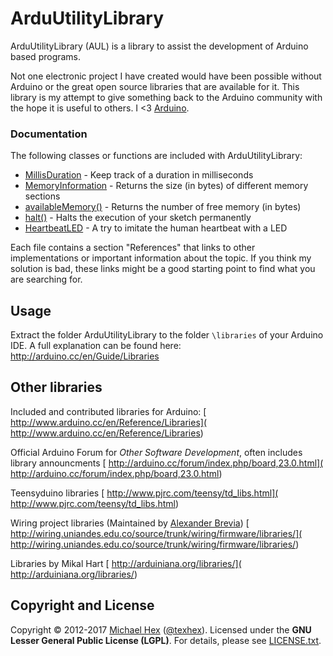 # ArduUtilityLibrary

ArduUtilityLibrary (AUL) is a library to assist the development of Arduino based programs. 

Not one electronic project I have created would have been possible without Arduino or the great open source libraries that are available for it. This library is my attempt to give something back to the Arduino community with the hope it is useful to others.  I <3 [Arduino](http://www.arduino.cc).


### Documentation
The following classes or functions are included with ArduUtilityLibrary:

- [MillisDuration](docs/MillisDuration.md) - Keep track of a duration in milliseconds
- [MemoryInformation](docs/MemoryInformation.md) - Returns the size (in bytes) of different memory sections
- [availableMemory()](docs/AvailableMemory.md) - Returns the number of free memory (in bytes) 
- [halt()](docs/Halt.md) - Halts the execution of your sketch permanently
- [HeartbeatLED](docs/HeartbeatLED.md) - A try to imitate the human heartbeat with a LED

Each file contains a section "References" that links to other implementations or important information about the topic. If you think my solution is bad, these links might be a good starting point to find what you are searching for.


## Usage ##

Extract the folder ArduUtilityLibrary to the folder ``\libraries`` of your Arduino IDE. A full explanation can be found here: http://arduino.cc/en/Guide/Libraries


## Other libraries ##

Included and contributed libraries for Arduino:
[ http://www.arduino.cc/en/Reference/Libraries]( http://www.arduino.cc/en/Reference/Libraries)

Official Arduino Forum for _Other Software Development_, often includes library announcments
[ http://arduino.cc/forum/index.php/board,23.0.html]( http://arduino.cc/forum/index.php/board,23.0.html)

Teensyduino libraries
[ http://www.pjrc.com/teensy/td_libs.html]( http://www.pjrc.com/teensy/td_libs.html)

Wiring project libraries (Maintained by [Alexander Brevia](http://www.alexanderbrevig.com/projects.php#wiring))
[ http://wiring.uniandes.edu.co/source/trunk/wiring/firmware/libraries/]( http://wiring.uniandes.edu.co/source/trunk/wiring/firmware/libraries/)

Libraries by Mikal Hart
[ http://arduiniana.org/libraries/]( http://arduiniana.org/libraries/)


## Copyright and License ##

Copyright © 2012-2017 [Michael Hex](http://www.texhex.info/) ([@texhex](https://github.com/texhex/)). Licensed under the **GNU Lesser General Public License (LGPL)**. For details, please see [LICENSE.txt](LICENSE.txt).

